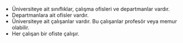 - Üniversiteye ait sınıflıklar, çalışma ofisleri ve departmanlar vardır.
- Departmanlara ait ofisler vardır.
- Üniversiteye ait çalışanlar vardır. Bu çalışanlar profesör veya memur olabilir.
- Her çalışan bir ofiste çalışır.